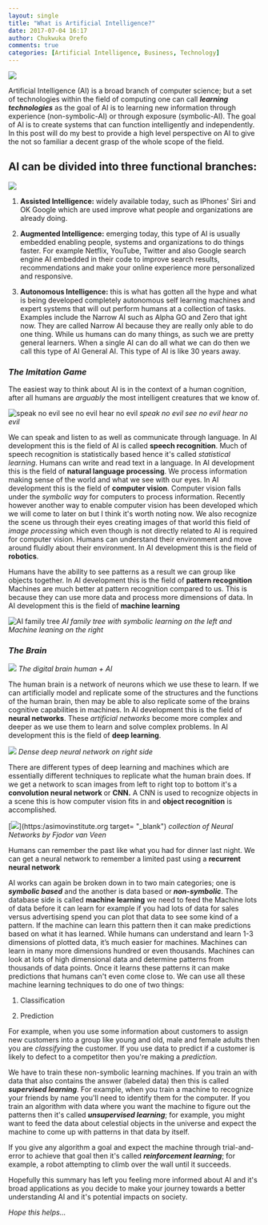 ```yaml
---
layout: single
title: "What is Artificial Intelligence?"
date: 2017-07-04 16:17
author: Chukwuka Orefo
comments: true
categories: [Artificial Intelligence, Business, Technology]
---
```

![](https://apragmatic.files.wordpress.com/2018/08/null1.png)

Artificial Intelligence (AI) is a broad branch of computer science; but a set of technologies within the field of computing one can call ***learning technologies*** as the goal of AI is to learning new information through experience (non-symbolic-AI) or through exposure (symbolic-AI). The goal of AI is to create systems that can function intelligently and independently. In this post will do my best to provide a high level perspective on AI to give the not so familiar a decent grasp of the whole scope of the field.

## __AI can be divided into three functional branches:__

![](/images/3fingers.png)

1. __Assisted Intelligence:__ widely available today, such as IPhones' Siri and OK Google which are used improve what people and organizations are already doing.

2. __Augmented Intelligence:__ emerging today, this type of AI is usually embedded enabling people, systems and organizations to do things faster. For example Netflix, YouTube, Twitter and also Google search engine AI embedded in their code to improve search results, recommendations and make your online experience more personalized and responsive.  

3. __Autonomous Intelligence:__ this is what has gotten all the hype and what is being developed completely autonomous self learning machines and expert systems that will out perform humans at a collection of tasks. Examples include the Narrow AI such as Alpha GO and Zero that  ight now. They are called Narrow AI because they are really only able to do one thing. While us humans can do many things, as such we are pretty general learners. When a single AI can do all what we can do then we call this type of AI General AI. This type of AI is like 30 years away.

### _The Imitation Game_

The easiest way to think about AI is in the context of a human cognition, after all humans are *arguably* the most intelligent creatures that we know of.

![](/images/Hear-No-Evil-See-No-Evil-Speak-No-Evil.jpg "speak no evil see no evil hear no evil")
*speak no evil see no evil hear no evil*

We can speak and listen to as well as communicate through language. In AI development this is the field of AI is called **speech recognition**. Much of speech recognition is statistically based hence it's called *statistical learning*. Humans can write and read text in a language. In AI development this is the field of **natural language processing**. We process information making sense of the world and what we see with our eyes. In AI development this is the field of **computer vision**. Computer vision falls under the *symbolic way* for computers to process information. Recently however another way to enable computer vision has been developed which we will come to later on but I think it's worth noting now. We also recognize the scene us through their eyes creating images of that world this field of *image processing* which even though is not directly related to AI is required for computer vision. Humans can understand their environment and move around fluidly about their environment. In AI development this is the field of **robotics**.

Humans have the ability to see patterns as a result we can group like objects together. In AI development this is the field of **pattern recognition** Machines are much better at pattern recognition compared to us. This is because they can use more data and process more dimensions of data. In AI development this is the field of **machine learning**

![](/images/AItree3.png "AI family tree")
*AI family tree with symbolic learning on the left and Machine leaning on the right*

### _The Brain_
![](/images/ML-AIbrain.png)
*The digital brain human + AI*

The human brain is a network of neurons which we use these to learn. If we can artificially model and replicate some of the structures and the functions of the human brain, then may be able to also replicate some of the brains cognitive capabilities in machines. In AI development this is the field of **neural networks**. These *artificial networks* become more complex and deeper as we use them to learn and solve complex problems. In AI development this is the field of **deep learning**.

![](/images/image5.png)
*Dense deep neural network on right side*

There are different types of deep learning and machines which are essentially different techniques to replicate what the human brain does. If we get a network to scan images from left to right top to bottom it's a <b>convolution neural network </b>or <b>CNN.</b> A CNN is used to recognize objects in a scene this is how computer vision fits in and <b>object recognition</b> is accomplished.

[![](/images/1_mewbztgvzurwsf67nxnyjg.png)](https:/asimovinstitute.org target= "_blank")
*collection of Neural Networks by Fjodor van Veen*

Humans can remember the past like what you had for dinner last night. We can get a neural network to remember a limited past using a **recurrent neural network**

AI works can again be broken down in to two main categories; one is ***symbolic based*** and the another is data based or ***non-symbolic***. The database side is called **machine learning** we need to feed the Machine lots of data before it can learn for example if you had lots of data for sales versus advertising spend you can plot that data to see some kind of a pattern. If the machine can learn this pattern then it can make predictions based on what it has learned. While humans can understand and learn 1-3 dimensions of plotted data, it’s much easier for machines. Machines can learn in many more dimensions hundred or even thousands. Machines can look at lots of high dimensional data and determine patterns from thousands of data points. Once it learns these patterns it can make predictions that humans can't even come close to. We can use all these machine learning techniques to do one of two things:

1. Classification

2. Prediction

For example, when you use some information about customers to assign new customers into a group like young and old, male and female adults then you are *classifying* the customer. If you use data to predict if a customer is likely to defect to a competitor then you're making a *prediction*.

We have to train these non-symbolic learning machines. If you train an  with data that also contains the answer (labeled data) then  this is called ***supervised learning***. For example, when you train a machine to recognize your friends by name you'll need to identify them for the computer. If you train an algorithm with data where you want the machine to figure out the patterns then it's called ***unsupervised learning***; for example, you might want to feed the data about celestial objects in the universe and expect the machine to come up with patterns in that data by itself.

If you give any algorithm a goal and expect the machine through trial-and-error to achieve that goal then it's called ***reinforcement learning***; for example, a robot attempting to climb over the wall until it succeeds.

Hopefully this summary has left you feeling more informed about AI and it's broad applications as you decide to make your journey towards a better understanding AI and it's potential impacts on society.

_Hope this helps..._
